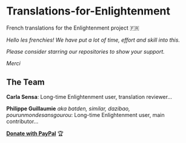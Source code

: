 # Translations-for-Enlightenment

French translations for the Enlightenment project :fr:

*Hello les frenchies! We have put a lot of time, effort and skill into this.*

*Please consider starring our repositories to show your support.*

*Merci*


## The Team

**Carla Sensa**: Long-time Enlightenment user, translation reviewer...

**Philippe Guillaumie** *aka batden, similar, dazibao, pourunmondesansgourou*: Long-time Enlightenment user, main contributor...

**[Donate with PayPal](https://www.paypal.com/donate/?hosted_button_id=QGXWYZWH5QP5E)** :trophy:
